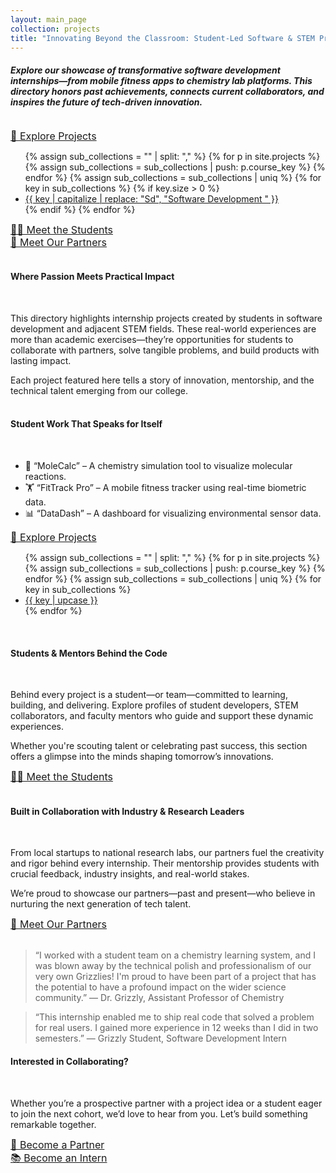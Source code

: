 ```yaml
---
layout: main_page
collection: projects
title: "Innovating Beyond the Classroom: Student-Led Software & STEM Projects"
---
```

<h4><em>Explore our showcase of transformative software development internships—from mobile fitness apps to chemistry lab platforms. This directory honors past achievements, connects current collaborators, and inspires the future of tech-driven innovation.</em></h4>

<br>

<div class = "d-flex flex-wrap justify-content-center">
    <div class = "d-flex justify-content-center m-2 m-lg-5">
        <div class="dropdown grow-x" style = "z-index: 1000;">
            <a class="btn btn-primary bg-gradient border-0 dd-arrow px-3" href="#"
                role="button" id="dropdownMenuLink" data-bs-toggle="dropdown"
                aria-expanded="false"
                style = "border-radius: 8px; font-size: 16px;">
                🚀 Explore Projects
            </a>
            <ul class="dropdown-menu" aria-labelledby="dropdownMenuLink">
                {% assign sub_collections = "" | split: "," %}
                {% for p in site.projects %}
                    {% assign sub_collections = sub_collections
                        | push: p.course_key %}
                {% endfor %}
                {% assign sub_collections = sub_collections | uniq %}
                {% for key in sub_collections %}
                    {% if key.size > 0 %}
                        <li><a class="dropdown-item" href="{{ key }}/">{{ key | capitalize | replace: "Sd", "Software Development " }}</a></li>
                    {% endif %}
                {% endfor %}
            </ul>
        </div>
    </div>
    <div class="d-flex justify-content-center m-2 m-lg-5">
        <a class="grow-x btn btn-primary bg-gradient border-0 px-3 d-inline" href="/students/browse"
            role="button" style = "border-radius: 8px; font-size: 16px;">
            👩‍💻 Meet the Students
        </a>
    </div>
    <div class="d-flex justify-content-center m-2 m-lg-5">
        <a class="grow-x btn btn-primary bg-gradient border-0 px-3 d-inline" href="/partners/browse"
            role="button" style = "border-radius: 8px; font-size: 16px;">
            🤝 Meet Our Partners
        </a>
    </div>
</div>

<br>

#### Where Passion Meets Practical Impact
<br>

This directory highlights internship projects created by students in software development and adjacent STEM fields. These real-world experiences are more than academic exercises—they’re opportunities for students to collaborate with partners, solve tangible problems, and build products with lasting impact.

Each project featured here tells a story of innovation, mentorship, and the technical talent emerging from our college.
<br>
<br>

#### Student Work That Speaks for Itself
<br>

- 🧬 “MoleCalc” – A chemistry simulation tool to visualize molecular reactions.
- 🏋️ “FitTrack Pro” – A mobile fitness tracker using real-time biometric data.
- 📊 “DataDash” – A dashboard for visualizing environmental sensor data.

<div class = "d-flex justify-content-center my-5">
    <div class="dropdown grow-x">
        <a class="btn btn-primary bg-gradient border-0 dd-arrow px-3" href="#"
            role="button" id="dropdownMenuLink" data-bs-toggle="dropdown"
            aria-expanded="false"
            style = "border-radius: 8px; font-size: 16px;">
            🚀 Explore Projects
        </a>
        <ul class="dropdown-menu" aria-labelledby="dropdownMenuLink">
            {% assign sub_collections = "" | split: "," %}
            {% for p in site.projects %}
                {% assign sub_collections = sub_collections
                    | push: p.course_key %}
            {% endfor %}
            {% assign sub_collections = sub_collections | uniq %}
            {% for key in sub_collections %}
                <li><a class="dropdown-item" href="{{ key }}/">{{ key | upcase }}</a></li>
            {% endfor %}
        </ul>
    </div>
</div>
<br>

#### Students & Mentors Behind the Code
<br>

Behind every project is a student—or team—committed to learning, building, and delivering. Explore profiles of student developers, STEM collaborators, and faculty mentors who guide and support these dynamic experiences.

Whether you're scouting talent or celebrating past success, this section offers a glimpse into the minds shaping tomorrow’s innovations.

<div class = "d-flex justify-content-center my-5">
    <div class="grow-x">
        <a class="btn btn-primary bg-gradient border-0 px-3" href="/students/browse"
            role="button" style = "border-radius: 8px; font-size: 16px;">
            👩‍💻 Meet the Students
        </a>
    </div>
</div>
<br>

#### Built in Collaboration with Industry & Research Leaders
<br>

From local startups to national research labs, our partners fuel the creativity and rigor behind every internship. Their mentorship provides students with crucial feedback, industry insights, and real-world stakes.

We’re proud to showcase our partners—past and present—who believe in nurturing the next generation of tech talent.

<div class = "d-flex justify-content-center my-5">
    <div class="grow-x mx-auto">
        <a class="btn btn-primary bg-gradient border-0 px-3" href="/partners/browse"
            role="button" style = "border-radius: 8px; font-size: 16px;">
            🤝 Meet Our Partners
        </a>
    </div>
</div>
<br>

> “I worked with a student team on a chemistry learning system, and I was blown away by the technical polish and professionalism of our very own Grizzlies! I'm proud to have been part of a project that has the potential to have a profound impact on the wider science community.”
> — Dr. Grizzly, Assistant Professor of Chemistry

>“This internship enabled me to ship real code that solved a problem for real users. I gained more experience in 12 weeks than I did in two semesters.”
> — Grizzly Student, Software Development Intern

#### Interested in Collaborating?
<br>

Whether you’re a prospective partner with a project idea or a student eager to join the next cohort, we’d love to hear from you. Let’s build something remarkable together.

<div class = "d-flex flex-wrap justify-content-center my-5">
    <div class="grow-x m-2 m-lg-5">
        <a class="btn btn-primary bg-gradient border-0 px-3" href="mailto:cgunay@ggc.edu?subject=Partnership Inquiry"
            role="button" style = "border-radius: 8px; font-size: 16px;">
            🏢 Become a Partner
        </a>
    </div>
    <div class="grow-x m-2 m-lg-5">
        <a class="btn btn-primary bg-gradient border-0 px-3" href="mailto:cgunay@ggc.edu?subject=Internship Opportunities"
            role="button" style = "border-radius: 8px; font-size: 16px;">
            📚 Become an Intern
        </a>
    </div>
</div>
